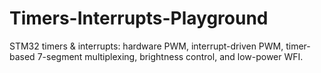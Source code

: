 # Timers-Interrupts-Playground
STM32 timers &amp; interrupts: hardware PWM, interrupt-driven PWM, timer-based 7-segment multiplexing, brightness control, and low-power WFI.
